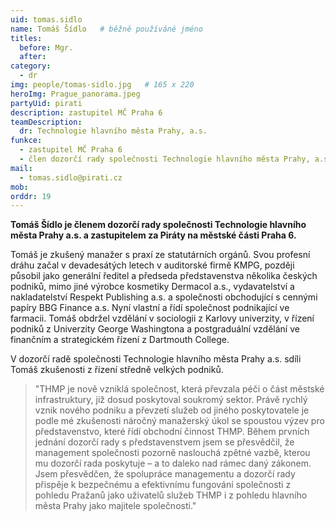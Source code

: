 ```yaml
---
uid: tomas.sidlo
name: Tomáš Šídlo  	# běžně používáné jméno
titles:
  before: Mgr.
  after: 
category:
  - dr
img: people/tomas-sidlo.jpg   # 165 x 220
heroImg: Prague_panorama.jpeg
partyUid: pirati
description: zastupitel MČ Praha 6
teamDescription:
  dr: Technologie hlavního města Prahy, a.s.
funkce:
  - zastupitel MČ Praha 6
  - člen dozorčí rady společnosti Technologie hlavního města Prahy, a.s.
mail: 
  - tomas.sidlo@pirati.cz
mob:
orddr: 19  
---
```


**Tomáš Šídlo je členem dozorčí rady společnosti Technologie hlavního města Prahy a.s. a zastupitelem za Piráty na městské části Praha 6.**

Tomáš je zkušený manažer s praxí ze statutárních orgánů. Svou profesní dráhu začal v devadesátých letech v auditorské firmě KMPG, později působil jako generální ředitel a předseda představenstva několika českých podniků, mimo jiné výrobce kosmetiky Dermacol a.s., vydavatelství a nakladatelství Respekt Publishing a.s. a společnosti obchodující s cennými papíry BBG Finance a.s. Nyní vlastní a řídí společnost podnikající ve farmacii. Tomáš obdržel vzdělání v sociologii z Karlovy univerzity, v řízení podniků z Univerzity George Washingtona a postgraduální vzdělání ve finančním a strategickém řízení z Dartmouth College.

V dozorčí radě společnosti Technologie hlavního města Prahy a.s. sdíli Tomáš zkušenosti z řízení středně velkých podniků. 

>"THMP je nově vzniklá společnost, která převzala péči o část městské infrastruktury, již dosud poskytoval soukromý sektor. Právě rychlý vznik nového podniku a převzetí služeb od jiného poskytovatele je podle mé zkušenosti náročný manažerský úkol se spoustou výzev pro představenstvo, které řídí obchodní činnost THMP. Během prvních jednání dozorčí rady s představenstvem jsem se přesvědčil, že management společnosti pozorně naslouchá zpětné vazbě, kterou mu dozorčí rada poskytuje – a to daleko nad rámec daný zákonem. Jsem přesvědčen, že spolupráce managementu a dozorčí rady přispěje k bezpečnému a efektivnímu fungování společnosti z pohledu Pražanů jako uživatelů služeb THMP i z pohledu hlavního města Prahy jako majitele společnosti."
